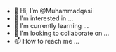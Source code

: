 - 👋 Hi, I’m @Muhammadqasi
- 👀 I’m interested in ...
- 🌱 I’m currently learning ...
- 💞️ I’m looking to collaborate on ...
- 📫 How to reach me ...

<!---
Muhammadqasi/Muhammadqasi is a ✨ special ✨ repository because its `README.md` (this file) appears on your GitHub profile.
You can click the Preview link to take a look at your changes.
--->

